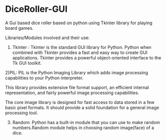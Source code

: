 # DiceRoller-GUI
A Gui based dice roller based on python using Tkinter library for playing board games.

Libraries/Modules involved and their use:
1) Tkinter :
   Tkinter is the standard GUI library for Python. Python when combined with Tkinter provides a fast and easy way to create GUI   applications. Tkinter provides a powerful object-oriented interface to the Tk GUI toolkit.
   
2)PIL:
  PIL is the Python Imaging Library which adds image processing capabilities to your Python interpreter.

  This library provides extensive file format support, an efficient internal representation, and fairly powerful image processing capabilities.

  The core image library is designed for fast access to data stored in a few basic pixel formats. It should provide a solid foundation for a general image processing tool.
  
3) Random:
   Python has a built-in module that you can use to make random numbers.Random module helps in choosing random image(face) of a  dice.
